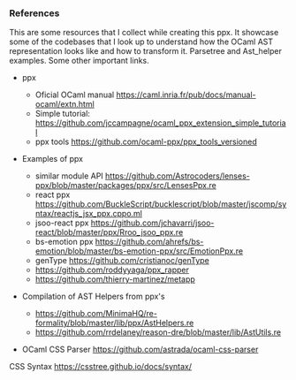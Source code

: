 ### References
This are some resources that I collect while creating this ppx. It showcase some of the codebases that I look up to understand how the OCaml AST representation looks like and how to transform it. Parsetree and Ast_helper examples. Some other important links.

- ppx
  - Oficial OCaml manual https://caml.inria.fr/pub/docs/manual-ocaml/extn.html
  - Simple tutorial: https://github.com/jccampagne/ocaml_ppx_extension_simple_tutorial
  - ppx tools https://github.com/ocaml-ppx/ppx_tools_versioned

- Examples of ppx
  - similar module API https://github.com/Astrocoders/lenses-ppx/blob/master/packages/ppx/src/LensesPpx.re
  - react ppx https://github.com/BuckleScript/bucklescript/blob/master/jscomp/syntax/reactjs_jsx_ppx.cppo.ml
  - jsoo-react ppx https://github.com/jchavarri/jsoo-react/blob/master/ppx/Rroo_jsoo_ppx.re
  - bs-emotion ppx https://github.com/ahrefs/bs-emotion/blob/master/bs-emotion-ppx/src/EmotionPpx.re
  - genType https://github.com/cristianoc/genType
  - https://github.com/roddyyaga/ppx_rapper
  - https://github.com/thierry-martinez/metapp

- Compilation of AST Helpers from ppx's
  - https://github.com/MinimaHQ/re-formality/blob/master/lib/ppx/AstHelpers.re
  - https://github.com/rrdelaney/reason-dre/blob/master/lib/AstUtils.re

- OCaml CSS Parser https://github.com/astrada/ocaml-css-parser

CSS Syntax https://csstree.github.io/docs/syntax/
